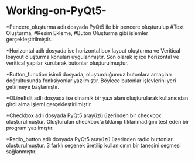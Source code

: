# Working-on-PyQt5-

*Pencere_oluşturma adlı dosyada PyQt5 ile bir pencere oluşturulup #Text Oluşturma, #Resim Ekleme, #Buton Oluşturma gibi işlemler gerçekleştirilmiştir.


*Horizontal adlı dosyada ise horizontal box layout oluşturma ve Veritical loayout oluşturma konuları uygulanmıştır. Son olarak iç içe horizontal ve veritical yapılar kurularak butonlar oluşturulmuştur.


*Button_function isimli dosyada, oluşturduğumuz butonlara amaçları doğrultusunda fonksiyonlar yazılmıştır. Böylece butonlar işlevlerini yeri getirmeye başlamıştır.


*QLineEdit adlı dosyada ise dinamik bir yazı alanı oluşturularak kullanıcıdan girdi alma işlemi gerçekleştirilmiştir.


*Checkbox adlı dosyada PyQt5 arayüzü üzerinden bir checkbox oluşturulmuştur. Oluşturulan checkbox'a tıklanıp tıklanmadığını test eden bir program yazılmıştır.


*Radio_button adlı dosyada PyQt5 arayüzü üzerinden radio buttonlar oluşturulmuştur. 3 farklı seçenek üretilip kullanıcının bir tanesini seçmesi sağlanmıştır.




